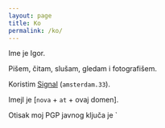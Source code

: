 ```yaml
---
layout: page
title: Ko
permalink: /ko/
---
```


Ime je Igor. 

Pišem, čitam, slušam, gledam i fotografišem.

Koristim [Signal](https://signal.org/) (`amsterdam.33`).

Imejl je [`nova` + `at` +  ovaj domen]. 

Otisak moj PGP javnog ključa je `